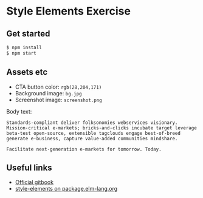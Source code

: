 # Style Elements Exercise

## Get started

```sh
$ npm install
$ npm start
```

## Assets etc

*   CTA button color: `rgb(28,204,171)`
*   Background image: `bg.jpg`
*   Screenshot image: `screenshot.png`

Body text:

```
Standards-compliant deliver folksonomies webservices visionary. Mission-critical e-markets; bricks-and-clicks incubate target leverage beta-test open-source, extensible tagclouds engage best-of-breed generate e-business, capture value-added communities mindshare.

Facilitate next-generation e-markets for tomorrow. Today.
```

## Useful links

*   [Official gitbook](https://mdgriffith.gitbooks.io/style-elements/content/)
*   [style-elements on package.elm-lang.org](http://package.elm-lang.org/packages/mdgriffith/style-elements/latest)
